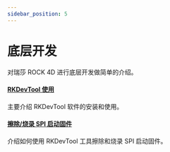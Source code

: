 ```yaml
---
sidebar_position: 5
---
```


# 底层开发

对瑞莎 ROCK 4D 进行底层开发做简单的介绍。

#### [RKDevTool 使用](/rock4/rock4d/low-level-dev/tool_rkdevtool)

主要介绍 RKDevTool 软件的安装和使用。

#### [擦除/烧录 SPI 启动固件](/rock4/rock4d/low-level-dev/spi_flash)

介绍如何使用 RKDevTool 工具擦除和烧录 SPI 启动固件。
